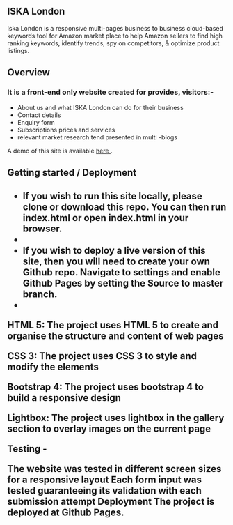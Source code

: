 <h2> ISKA London </h2>

Iska London is a responsive multi-pages business to business cloud-based keywords tool for Amazon market place to help Amazon sellers to
find high ranking keywords, identify trends, spy on competitors, & optimize product listings.

<h2> Overview </h2>

<p>
 
<h3> It is a front-end only website created for provides, visitors:-  </h3>

<ul>

<li> About us and what ISKA London can do for their business </li>
<li> Contact details </li>
<li> Enquiry form </li>
<li> Subscriptions prices and services </li>
<li> relevant market research tend presented in multi -blogs </li>

</ul>

</p>

<p> A demo of this site is available <a href="https://rajaneesh80.github.io/keywords-tool/index.html" rel="nofollow"> here </a>.</p>


<h2> Getting started / Deployment <h2> 

<ul>
<li> If you wish to run this site locally, please clone or download this repo. You can then run index.html or open index.html in your browser.<li>
<li> If you wish to deploy a live version of this site, then you will need to create your own Github repo. Navigate to settings and enable Github Pages by setting the Source to master branch. <li>
</ul>



HTML 5: The project uses HTML 5 to create and organise the structure and content of web pages

CSS 3: The project uses CSS 3 to style and modify the elements

Bootstrap 4: The project uses bootstrap 4 to build a responsive design

Lightbox: The project uses lightbox in the gallery section to overlay images on the current page

Testing -

The website was tested in different screen sizes for a responsive layout
Each form input was tested guaranteeing its validation with each submission attempt
Deployment
The project is deployed at Github Pages.
